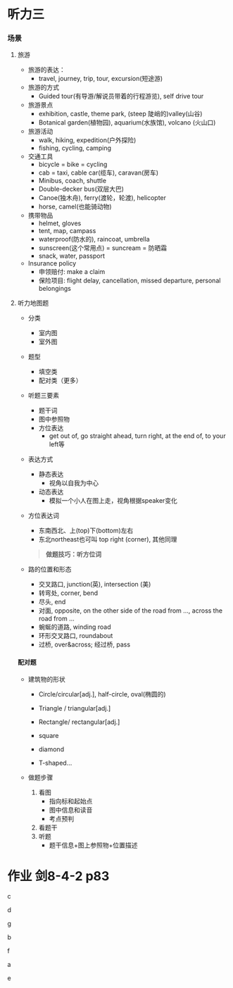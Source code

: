 # 听力三

### 场景

1. 旅游

   - 旅游的表达：
     - travel, journey, trip, tour, excursion(短途游)
   - 旅游的方式
     - Guided tour(有导游/解说员带着的行程游览), self drive tour
   - 旅游景点
     - exhibition, castle, theme park, (steep 陡峭的)valley(山谷)
     - Botanical garden(植物园), aquarium(水族馆), volcano (火山口)
   - 旅游活动
     - walk, hiking, expedition(户外探险)
     - fishing, cycling, camping
   - 交通工具
     - bicycle = bike = cycling
     - cab = taxi, cable car(缆车), caravan(房车)
     - Minibus, coach, shuttle
     - Double-decker bus(双层大巴)
     - Canoe(独木舟), ferry(渡轮，轮渡), helicopter 
     - horse, camel(也能骑动物)
   - 携带物品
     - helmet, gloves
     - tent, map, campass
     - waterproof(防水的), raincoat, umbrella
     - sunscreen(这个常用点) = suncream = 防晒霜
     - snack, water, passport
   - Insurance policy
     - 申领赔付: make a claim
     - 保险项目: flight delay, cancellation, missed departure, personal belongings 
   
1. 听力地图题

   - 分类
   
     - 室内图
     - 室外图
   
   - 题型
   
     - 填空类
     - 配对类（更多）
   
   - 听题三要素
   
     - 题干词
     - 图中参照物
     - 方位表达
       - get out of, go straight ahead, turn right, at the end of, to your left等
   
   - 表达方式
   
     - 静态表达
       - 视角以自我为中心
     - 动态表达
       - 模拟一个小人在图上走，视角根据speaker变化
   
   - 方位表达词
   
     - 东南西北、上(top)下(bottom)左右
     - 东北northeast也可叫 top right (corner), 其他同理
   
     > **做题技巧：听方位词**
   
   - 路的位置和形态
   
     - 交叉路口, junction(英), intersection (美)
     - 转弯处, corner, bend
     - 尽头, end
     - 对面, opposite, on the other side of the road from ..., across the road from ... 
     - 蜿蜒的道路, winding road
     - 环形交叉路口, roundabout
     - 过桥, over&across; 经过桥, pass
   
   
   
   #### 配对题
   
   - 建筑物的形状
   
     - Circle/circular[adj.], half-circle, oval(椭圆的)
   
     - Triangle / triangular[adj.]
   
     - Rectangle/ rectangular[adj.]
   
     - square
   
     - diamond
   
     - T-shaped...
   
   - 做题步骤
   
     1. 看图
        - 指向标和起始点
        - 图中信息和读音
        - 考点预判
     2. 看题干
     3. 听题
        - 题干信息+图上参照物+位置描述





# 作业 剑8-4-2 p83

c

d

g

b

f

a

e



